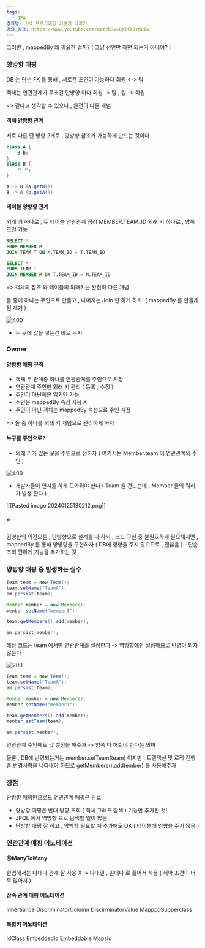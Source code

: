 ```yaml
---
tags:
  - JPA
강의명: JPA 프로그래밍 기본기 다지기
강의_링크: https://www.youtube.com/watch?v=0zTtkIYMOIw
---
```


그러면 , mappedBy 왜 필요한 걸까?
( 그냥 선언만 하면 되는거 아니야? )

### 양방향 매핑

DB 는 단순 FK 를 통해 , 서로간 조인이 가능하다
회원 <-> 팀

객체는 연관관계가 무조건 단방향 이다
회원 -> 팀 , 팀 -> 회원

=> 같다고 생각할 수 있으나 , 완전히 다른 개념

#### 객체 양방향 관계

서로 다른 단 방향 2개로 , 양방향 참조가 가능하게 만드는 것이다.
```java
class A {
	B b;
}
class B {
	ㅁ ㅁ;
}

A -> B (a.getB())
B -> A (b.getA())
```

#### 테이블 양방향 관계

외래 키 하나로 , 두 테이블 연관관계 정리
MEMBER.TEAM_ID 외래 키 하나로 , 양쪽 조인 가능
```sql
SELECT *
FROM MEMBER M
JOIN TEAM T ON M.TEAM_ID = T.TEAM_ID

SELECT *
FROM TEAM T
JOIN MEMBER M ON T.TEAM_ID = M.TEAM_ID
```

=> 객체의 참조 와 테이블의 외래키는 완전히 다른 개념

둘 중에 하나는 주인으로 만들고 , 나머지는 Join 만 하게 하자!
( mappedBy 를 만들게 된 계기 )

![400](https://i.imgur.com/N53cfKe.png)

- 두 곳에 값을 넣는건 바로 무시

### Owner

#### 양방향 매핑 규칙

- 객체 두 관계중 하나를 연관관계를 주인으로 지정
- 연관관계 주인만 외래 키 관리 ( 등록 , 수정 )
- 주인이 아닌쪽은 읽기만 가능
- 주인은 mappedBy 속성 사용 X
- 주인이 아닌 객체는 mappedBy 속성으로 주인 지정

=> 둘 중 하나를 외래 키 개념으로 관리하게 하자

#### 누구를 주인으로?

- 외래 키가 있는 곳을 주인으로 정하자
( 여기서는 Member.team 이 연관관계의 주인 )

![400](https://i.imgur.com/haWMb58.png)

- 개발자들이 인지를 하게 도와줘야 한다
( Team 을 건드는데 , Member 들의 쿼리가 발생 한다 )

![[Pasted image 20240125130212.png]]

#### ⭐
김영한의 의견으론 , 단방향으로 설계를 다 하되 ,
코드 구현 중 불필요하게 필요해지면 , mappedBy 를 통해 양방향을 구현하자
( DB에 영향을 주지 않으므로 , 괜찮음 ) - 단순 조회 편하게 기능을 추가하는 것

### 양방향 매핑 중 발생하는 실수

```java
Team team = new Team();
team.setName("TeamA");
em.persist(team);

Member member = new Member();
member.setName("member1");

team.getMembers().add(member);

em.persist(member);
```

해당 코드는 team 에서만 연관관계를 설정한다
-> 역방향에만 설정하므로 반영이 되지 않는다

![200](https://i.imgur.com/G6h6HmS.png)

```java
Team team = new Team();
team.setName("TeamA");
em.persist(team);

Member member = new Member();
member.setName("member1");

team.getMembers().add(member);
member.setTeam(team);

em.persist(member);
```

연관관계 주인에도 값 설정을 해주자
-> 양쪽 다 해줘야 한다는 의미

물론 , DB에 반영되는거는 member.setTeam(team) 이지만 , 
트랜잭션 및 로직 진행 중 변경사항을 나타내야 하므로 getMembers().add(ember) 를 사용해주자

### 장점

단방향 매핑만으로도 연관관계 매핑은 완료!

- 양방향 매핑은 반대 방향 조회 ( 객체 그래프 탐색 ) 기능만 추가된 것!
- JPQL 에서 역방향 으로 탐색할 일이 많음
- 단방향 매핑 잘 하고 , 양방향 필요할 때 추가해도 OK ( 테이블에 영향을 주지 않음 )

### 연관관계 매핑 어노테이션

#### @ManyToMany

현업에서는 다대다 관계 잘 사용 X
-> 다대일 , 일대다 로 풀어서 사용
( 제약 조건이 너무 많아서 )

#### 상속 관계 매핑 어노테이션

Inhertiance
DiscriminatorColumn
DiscirminatorValue
MapppdSupperclass

#### 복합키 어노테이션

IdClass
EmbeddedId
Embeddable
MapsId
